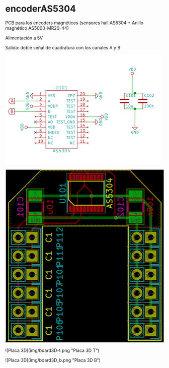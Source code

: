 # encoderAS5304
PCB para los encoders magnéticos (sensores hall AS5304 + Anillo magnético AS5000-MR20-44)

Alimentación a 5V

Salida: doble señal de cuadratura con los canales A y B

![Esquemático](img/eschematic.png "Esquemático")

![PCB](img/pcb.png "PCB")

![Placa 3D](img/board3D-t.png "Placa 3D T”)

![Placa 3D](img/board3D_b.png "Placa 3D B”)
